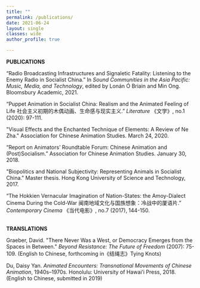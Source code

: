 ```yaml
---
title: ""
permalink: /publications/
date: 2021-06-24 
layout: single
classes: wide
author_profile: true

---
```


<b> PUBLICATIONS </b>
<br>

“Radio Broadcasting Infrastructures and Signaletic Fatality: Listening to the Enemy Radio in Socialist China.” In <i>Sound Communities in the Asia Pacific: Music, Media, and Technology</i>, edited by Lonán Ó Briain and Min Ong. Bloomsbury Academic, 2021.

“Puppet Animation in Socialist China: Realism and the Animated Feeling of Life 社会主义初期的木偶动画、生命感与现实主义.” <i>Literature</i> 《文学》, no.1 (2020): 97-111. 

"Visual Effects and the Enchanted Technique of Elements: A Review of Ne Zha." Association for Chinese Animation Studies. March 24, 2020. 

“Report on Animators’ Roundtable Forum: Chinese Animation and (Post)Socialism.” Association for Chinese Animation Studies. January 30, 2018. 

"Biopolitics and National Subjectivity: Representing Animals in Socialist China." Master thesis. Hong Kong University of Science and Technology, 2017.

<!-- “The Translocalized McDull Series: National Identity and the Politics of Powerlessness.” <i>Animation: An Interdisciplinary Journal</i> 12, no. 1 (2017): 28–44.  -->
“The Hokkien Vernacular Imagination of Nation-States: the Amoy-Dialect Cinema During the Cold-War 闽南地域文化与国族想象：冷战中的厦语片.” <i>Contemporary Cinema</i> 《当代电影》, no.7 (2017), 144-150. 

<br>
<b> TRANSLATIONS </b>
<br>

Graeber, David. "There Never Was a West, or Democracy Emerges from the Spaces in Between." <i>Beyond Resistance: The Future of Freedom</i> (2007): 75-109. (English to Chinese, forthcoming in《结绳志》Tying Knots)

Du, Daisy Yan. <i>Animated Encounters: Transnational Movements of Chinese Animation</i>, 1940s–1970s. Honolulu: University of Hawai’i Press, 2018. (English to Chinese, submitted in 2019)

